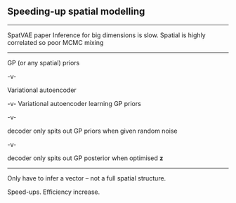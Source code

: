 ## Speeding-up spatial modelling

---
SpatVAE paper
Inference for big dimensions is slow. Spatial is highly correlated so poor MCMC mixing

---
<!-- .slide: data-background="#343434" -->
GP (or any spatial) priors

-v-
<!-- .slide: data-background="#343434" -->
Variational autoencoder

-v-
Variational autoencoder learning GP priors

-v-
<!-- .slide: data-background="#343434" -->
decoder only spits out GP priors when given random noise

-v-
<!-- .slide: data-background="#343434" -->
decoder only spits out GP posterior when optimised __z__

---
Only have to infer a vector – not a full spatial structure.

Speed-ups. Efficiency increase.
